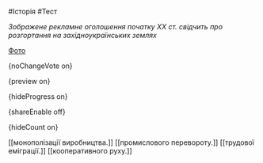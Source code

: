 #Історія #Тест

*Зображене рекламне оголошення початку XX ст. свідчить про розгортання на західноукраїнських землях*

[Фото](https://zno.osvita.ua//doc/images/znotest/78/7895/24.jpg)

{noChangeVote on}

{preview on}

{hideProgress on}

{shareEnable off}

{hideCount on}

[[монополізації виробництва.]]
[[промислового перевороту.]]
[[трудової еміграції.]]
[[кооперативного руху.]]
